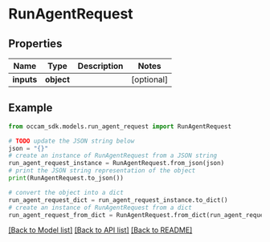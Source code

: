 # RunAgentRequest


## Properties

Name | Type | Description | Notes
------------ | ------------- | ------------- | -------------
**inputs** | **object** |  | [optional] 

## Example

```python
from occam_sdk.models.run_agent_request import RunAgentRequest

# TODO update the JSON string below
json = "{}"
# create an instance of RunAgentRequest from a JSON string
run_agent_request_instance = RunAgentRequest.from_json(json)
# print the JSON string representation of the object
print(RunAgentRequest.to_json())

# convert the object into a dict
run_agent_request_dict = run_agent_request_instance.to_dict()
# create an instance of RunAgentRequest from a dict
run_agent_request_from_dict = RunAgentRequest.from_dict(run_agent_request_dict)
```
[[Back to Model list]](../README.md#documentation-for-models) [[Back to API list]](../README.md#documentation-for-api-endpoints) [[Back to README]](../README.md)


